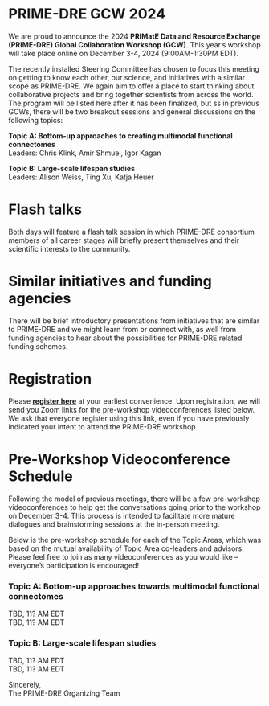 # PRIME-DRE GCW 2024 
We are proud to announce the 2024 **PRIMatE Data and Resource Exchange (PRIME-DRE) Global Collaboration Workshop (GCW)**. This year’s workshop will take place online on December 3-4, 2024 (9:00AM-1:30PM EDT). 

The recently installed Steering Committee has chosen to focus this meeting on getting to know each other, our science, and initiatives with a similar scope as PRIME-DRE. We again aim to offer a place to start thinking about collaborative projects and bring together scientists from across the world. The program will be listed here after it has been finalized, but ss in previous GCWs, there will be two breakout sessions and general discussions on the following topics:

**Topic A: Bottom-up approaches to creating multimodal functional connectomes**    
Leaders: Chris Klink, Amir Shmuel, Igor Kagan      

**Topic B: Large-scale lifespan studies**    
Leaders: Alison Weiss, Ting Xu, Katja Heuer      

# Flash talks     
Both days will feature a flash talk session in which PRIME-DRE consortium members of all career stages will briefly present themselves and their scientific interests to the community.

# Similar initiatives and funding agencies    
There will be brief introductory presentations from initiatives that are similar to PRIME-DRE and we might learn from or connect with, as well from funding agencies to hear about the possibilities for PRIME-DRE related funding schemes.

# Registration 
Please [**register here**](link-to-new-reg-from) at your earliest convenience. Upon registration, we will send you Zoom links for the pre-workshop videoconferences listed below. We ask that everyone register using this link, even if you have previously indicated your intent to attend the PRIME-DRE workshop.

# Pre-Workshop Videoconference Schedule
Following the model of previous meetings, there will be a few pre-workshop videoconferences to help get the conversations going prior to the workshop on December 3-4. This process is intended to facilitate more mature dialogues and brainstorming sessions at the in-person meeting.

Below is the pre-workshop schedule for each of the Topic Areas, which was based on the mutual availability of Topic Area co-leaders and advisors. Please feel free to join as many videoconferences as you would like – everyone’s participation is encouraged!

### Topic A: Bottom-up approaches towards multimodal functional connectomes      
TBD, 11? AM EDT      
TBD, 11? AM EDT     

### Topic B: Large-scale lifespan studies     
TBD, 11? AM EDT      
TBD, 11? AM EDT  			

Sincerely,      
The PRIME-DRE Organizing Team      
